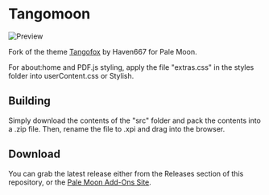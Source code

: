 # Tangomoon
![Preview](http://i65.tinypic.com/2l8yn0j.png)

Fork of the theme [Tangofox](https://addons.mozilla.org/firefox/addon/tangofox/) by Haven667 for Pale Moon.

For about:home and PDF.js styling, apply the file "extras.css" in the styles folder into userContent.css or Stylish.

## Building
Simply download the contents of the "src" folder  and pack the contents into a .zip file. Then, rename the file to .xpi and drag into the browser.

## Download
You can grab the latest release either from the Releases section of this repository, or the [Pale Moon Add-Ons Site](https://addons.palemoon.org/themes/complete/tangomoon/).

